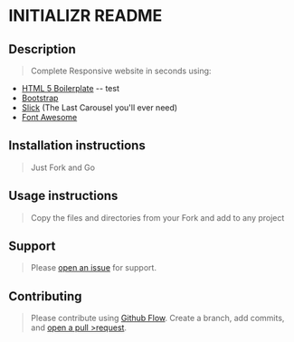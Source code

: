 # INITIALIZR README


## Description
>Complete Responsive website in seconds using:
- [HTML 5 Boilerplate](http://www.initializr.com/)
-- test
- [Bootstrap](http://getbootstrap.com/)
- [Slick](http://kenwheeler.github.io/slick/) (The Last Carousel you'll ever need)
- [Font Awesome](https://fortawesome.github.io/Font-Awesome/examples/)

## Installation instructions

> Just Fork and Go

## Usage instructions

> Copy the files and directories from your Fork and add to any project

## Support

>Please [open an issue](https://github.com/nmoutdoors/initializr/issues/new) for support.


## Contributing

>Please contribute using [Github Flow](https://guides.github.com/introduction/flow/). Create a branch, add commits, and [open a pull >request](https://github.com/nmoutdoors/initializr/compare).
